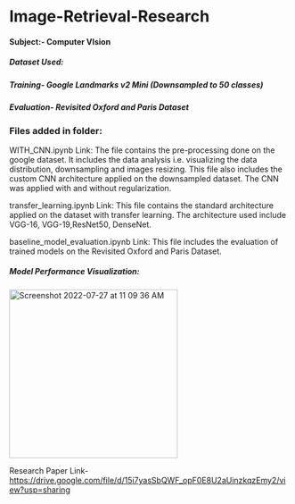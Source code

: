 # Image-Retrieval-Research

#### Subject:- Computer VIsion

##### Dataset Used:
##### Training- Google Landmarks v2 Mini (Downsampled to 50 classes)
##### Evaluation- Revisited Oxford and Paris Dataset


### Files added in folder:

WITH_CNN.ipynb
Link: 
The file contains the pre-processing done on the google dataset. It includes the data analysis i.e. visualizing the data distribution, downsampling and images resizing. This file also includes the custom CNN architecture applied on the downsampled dataset. The CNN was applied with and without regularization.

transfer_learning.ipynb
Link:
This file contains the standard architecture applied on the dataset with transfer learning. The architecture used include VGG-16, VGG-19,ResNet50, DenseNet.

baseline_model_evaluation.ipynb
Link:
This file includes the evaluation of trained models on the Revisited Oxford and Paris Dataset.

##### Model Performance Visualization:
<img width="302" alt="Screenshot 2022-07-27 at 11 09 36 AM" src="https://user-images.githubusercontent.com/73076997/181169698-40aac7f6-1bb1-46eb-9e91-80aa571c7d08.png">

Research Paper Link- https://drive.google.com/file/d/15i7yasSbQWF_opF0E8U2aUinzkqzEmy2/view?usp=sharing
